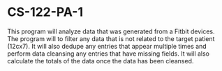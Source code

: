 # CS-122-PA-1
This program will analyze data that was generated from a Fitbit devices. The program will to filter any data that is not related to the  target patient (12cx7). It will also dedupe any entries that appear multiple times and perform data cleansing any entries that have missing fields. It will also calculate the totals of the data once the data has been cleansed.
